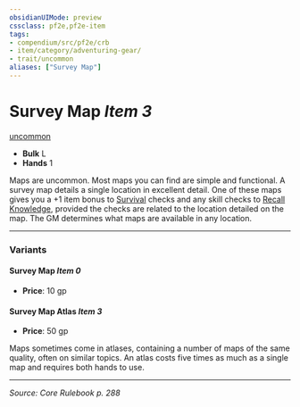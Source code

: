 ```yaml
---
obsidianUIMode: preview
cssclass: pf2e,pf2e-item
tags:
- compendium/src/pf2e/crb
- item/category/adventuring-gear/
- trait/uncommon
aliases: ["Survey Map"]
---
```

# Survey Map *Item 3*  
[uncommon](uncommon.md "Uncommon Rarity Trait")  

- **Bulk** L
- **Hands** 1

Maps are uncommon. Most maps you can find are simple and functional. A survey map details a single location in excellent detail. One of these maps gives you a +1 item bonus to [Survival](skills.md#Survival) checks and any skill checks to [Recall Knowledge](recall-knowledge.md), provided the checks are related to the location detailed on the map. The GM determines what maps are available in any location.

---

### Variants

#### Survey Map *Item 0*

- **Price**: 10 gp

#### Survey Map Atlas *Item 3*

- **Price**: 50 gp

Maps sometimes come in atlases, containing a number of maps of the same quality, often on similar topics. An atlas costs five times as much as a single map and requires both hands to use.

---
*Source: Core Rulebook p. 288*